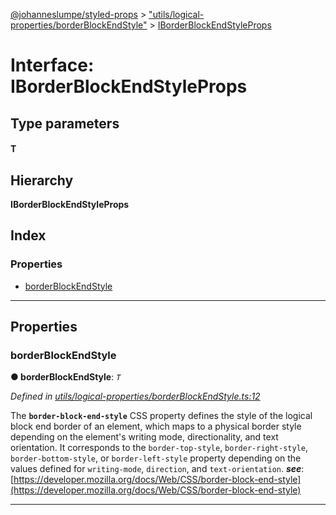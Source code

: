 [@johanneslumpe/styled-props](../README.md) > ["utils/logical-properties/borderBlockEndStyle"](../modules/_utils_logical_properties_borderblockendstyle_.md) > [IBorderBlockEndStyleProps](../interfaces/_utils_logical_properties_borderblockendstyle_.iborderblockendstyleprops.md)

# Interface: IBorderBlockEndStyleProps

## Type parameters
#### T 
## Hierarchy

**IBorderBlockEndStyleProps**

## Index

### Properties

* [borderBlockEndStyle](_utils_logical_properties_borderblockendstyle_.iborderblockendstyleprops.md#borderblockendstyle)

---

## Properties

<a id="borderblockendstyle"></a>

###  borderBlockEndStyle

**● borderBlockEndStyle**: *`T`*

*Defined in [utils/logical-properties/borderBlockEndStyle.ts:12](https://github.com/johanneslumpe/styled-props/blob/3abf398/src/utils/logical-properties/borderBlockEndStyle.ts#L12)*

The **`border-block-end-style`** CSS property defines the style of the logical block end border of an element, which maps to a physical border style depending on the element's writing mode, directionality, and text orientation. It corresponds to the `border-top-style`, `border-right-style`, `border-bottom-style`, or `border-left-style` property depending on the values defined for `writing-mode`, `direction`, and `text-orientation`.
*__see__*: [https://developer.mozilla.org/docs/Web/CSS/border-block-end-style](https://developer.mozilla.org/docs/Web/CSS/border-block-end-style)

___

